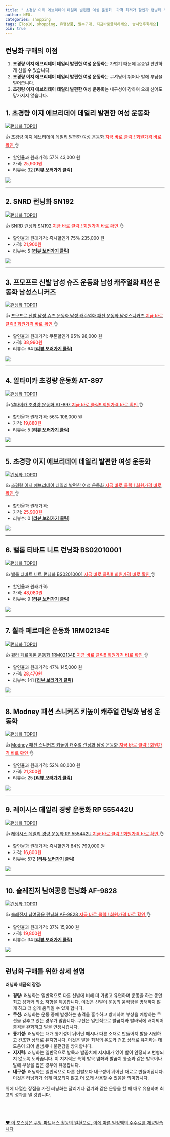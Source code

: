 ```yaml
---
title: " 초경량 이지 에브리데이 데일리 발편한 여성 운동화  가격 최저가 할인가 런닝화 최저가 추천 제품 비교"
author: NEO.
categories: shopping
tags: [Top10, shopping, 유행상품, 필수구매, 지금바로클릭하세요, 놓치면후회해요]
pin: true
---
```

## 런닝화 구매의 이점
1. **초경량 이지 에브리데이 데일리 발편한 여성 운동화**는 가볍기 때문에 온종일 편안하게 신을 수 있습니다.
2. **초경량 이지 에브리데이 데일리 발편한 여성 운동화**는 쿠셔닝이 뛰어나 발에 부담을 덜어줍니다.
3. **초경량 이지 에브리데이 데일리 발편한 여성 운동화**는 내구성이 강하여 오래 신어도 망가지지 않습니다.

   

## 1.  초경량 이지 에브리데이 데일리 발편한 여성 운동화 

[![런닝화 TOP01](https://thumbnail7.coupangcdn.com/thumbnails/remote/490x490ex/image/vendor_inventory/b15a/1b502436a791778b8ac7c129c60e5ec1a68b92af9e3acd4c3a91b0ee19fe.jpg)](https://link.coupang.com/re/AFFSDP?lptag=AF3617701&subid=GithubCoopas&pageKey=7727876523&traceid=V0-153&itemId=20757885274&vendorItemId=86740391383)


👍 [ 초경량 이지 에브리데이 데일리 발편한 여성 운동화  <font color=red> 지금 바로 클릭!! 회원가격 바로 확인 </font> ](https://link.coupang.com/re/AFFSDP?lptag=AF3617701&subid=GithubCoopas&pageKey=7727876523&traceid=V0-153&itemId=20757885274&vendorItemId=86740391383) 👌 


- 할인율과 원래가격: 57%  43,000   원
- 가격: <span style='color:red'>25,900원</span>
- 리뷰수: 32  [**[리뷰 보러가기 클릭]**](https://link.coupang.com/re/AFFSDP?lptag=AF3617701&subid=GithubCoopas&pageKey=7727876523&traceid=V0-153&itemId=20757885274&vendorItemId=86740391383)

[![](/discount_price.png)](https://link.coupang.com/re/AFFSDP?lptag=AF3617701&subid=GithubCoopas&pageKey=7727876523&traceid=V0-153&itemId=20757885274&vendorItemId=86740391383)

---


   

## 2.  SNRD 런닝화 SN192 

[![런닝화 TOP01](https://thumbnail9.coupangcdn.com/thumbnails/remote/490x490ex/image/retail/images/2018/09/27/17/8/40daef83-84fd-4994-9596-9d430555b9de.jpg)](https://link.coupang.com/re/AFFSDP?lptag=AF3617701&subid=GithubCoopas&pageKey=140376536&traceid=V0-153&itemId=409052867&vendorItemId=4001885322)


👍 [ SNRD 런닝화 SN192  <font color=red> 지금 바로 클릭!! 회원가격 바로 확인 </font> ](https://link.coupang.com/re/AFFSDP?lptag=AF3617701&subid=GithubCoopas&pageKey=140376536&traceid=V0-153&itemId=409052867&vendorItemId=4001885322) 👌 


- 할인율과 원래가격: 즉시할인가 75%  235,000   원
- 가격: <span style='color:red'>21,900원</span>
- 리뷰수: 5  [**[리뷰 보러가기 클릭]**](https://link.coupang.com/re/AFFSDP?lptag=AF3617701&subid=GithubCoopas&pageKey=140376536&traceid=V0-153&itemId=409052867&vendorItemId=4001885322)

[![](/discount_price.png)](https://link.coupang.com/re/AFFSDP?lptag=AF3617701&subid=GithubCoopas&pageKey=140376536&traceid=V0-153&itemId=409052867&vendorItemId=4001885322)

---


   

## 3.  프모프르 신발 남성 슈즈 운동화 남성 캐주얼화 패션 운동화 남성스니커즈 

[![런닝화 TOP01](https://thumbnail6.coupangcdn.com/thumbnails/remote/490x490ex/image/vendor_inventory/119a/61801daa2c19e3a92024365f37e5119114305bf43196669521ab745b4042.jpeg)](https://link.coupang.com/re/AFFSDP?lptag=AF3617701&subid=GithubCoopas&pageKey=7774723724&traceid=V0-153&itemId=21008543117&vendorItemId=88072286811)


👍 [ 프모프르 신발 남성 슈즈 운동화 남성 캐주얼화 패션 운동화 남성스니커즈  <font color=red> 지금 바로 클릭!! 회원가격 바로 확인 </font> ](https://link.coupang.com/re/AFFSDP?lptag=AF3617701&subid=GithubCoopas&pageKey=7774723724&traceid=V0-153&itemId=21008543117&vendorItemId=88072286811) 👌 


- 할인율과 원래가격: 쿠폰할인가 95%  98,000   원
- 가격: <span style='color:red'>38,990원</span>
- 리뷰수: 64  [**[리뷰 보러가기 클릭]**](https://link.coupang.com/re/AFFSDP?lptag=AF3617701&subid=GithubCoopas&pageKey=7774723724&traceid=V0-153&itemId=21008543117&vendorItemId=88072286811)

[![](/discount_price.png)](https://link.coupang.com/re/AFFSDP?lptag=AF3617701&subid=GithubCoopas&pageKey=7774723724&traceid=V0-153&itemId=21008543117&vendorItemId=88072286811)

---


   

## 4.  알타이카 초경량 운동화 AT-897 

[![런닝화 TOP01](https://thumbnail8.coupangcdn.com/thumbnails/remote/490x490ex/image/retail/images/2020/09/10/19/3/26c41272-aa61-46fa-9267-4f107a3cf03a.jpg)](https://link.coupang.com/re/AFFSDP?lptag=AF3617701&subid=GithubCoopas&pageKey=2119208874&traceid=V0-153&itemId=3597740910&vendorItemId=71583463531)


👍 [ 알타이카 초경량 운동화 AT-897  <font color=red> 지금 바로 클릭!! 회원가격 바로 확인 </font> ](https://link.coupang.com/re/AFFSDP?lptag=AF3617701&subid=GithubCoopas&pageKey=2119208874&traceid=V0-153&itemId=3597740910&vendorItemId=71583463531) 👌 


- 할인율과 원래가격: 56%  108,000   원
- 가격: <span style='color:red'>19,880원</span>
- 리뷰수: 5  [**[리뷰 보러가기 클릭]**](https://link.coupang.com/re/AFFSDP?lptag=AF3617701&subid=GithubCoopas&pageKey=2119208874&traceid=V0-153&itemId=3597740910&vendorItemId=71583463531)

[![](/discount_price.png)](https://link.coupang.com/re/AFFSDP?lptag=AF3617701&subid=GithubCoopas&pageKey=2119208874&traceid=V0-153&itemId=3597740910&vendorItemId=71583463531)

---


   

## 5.  초경량 이지 에브리데이 데일리 발편한 여성 운동화 

[![런닝화 TOP01](https://thumbnail10.coupangcdn.com/thumbnails/remote/490x490ex/image/vendor_inventory/701c/3784e4f597893accefa87536a5a9021dcd983a4e952a2924a3f89c9b7044.jpg)](https://link.coupang.com/re/AFFSDP?lptag=AF3617701&subid=GithubCoopas&pageKey=7727876523&traceid=V0-153&itemId=20757885264&vendorItemId=86740391379)


👍 [ 초경량 이지 에브리데이 데일리 발편한 여성 운동화  <font color=red> 지금 바로 클릭!! 회원가격 바로 확인 </font> ](https://link.coupang.com/re/AFFSDP?lptag=AF3617701&subid=GithubCoopas&pageKey=7727876523&traceid=V0-153&itemId=20757885264&vendorItemId=86740391379) 👌 


- 할인율과 원래가격: 
- 가격: <span style='color:red'>25,900원</span>
- 리뷰수: 0  [**[리뷰 보러가기 클릭]**](https://link.coupang.com/re/AFFSDP?lptag=AF3617701&subid=GithubCoopas&pageKey=7727876523&traceid=V0-153&itemId=20757885264&vendorItemId=86740391379)

[![](/discount_price.png)](https://link.coupang.com/re/AFFSDP?lptag=AF3617701&subid=GithubCoopas&pageKey=7727876523&traceid=V0-153&itemId=20757885264&vendorItemId=86740391379)

---


   

## 6.  밸롭 티바트 니트 런닝화 BS02010001 

[![런닝화 TOP01](https://thumbnail9.coupangcdn.com/thumbnails/remote/490x490ex/image/retail/images/855887601743365-d6af64ef-fc9c-416e-a10b-65ec6fbaa960.jpg)](https://link.coupang.com/re/AFFSDP?lptag=AF3617701&subid=GithubCoopas&pageKey=1987199303&traceid=V0-153&itemId=3381211084&vendorItemId=71367870471)


👍 [ 밸롭 티바트 니트 런닝화 BS02010001  <font color=red> 지금 바로 클릭!! 회원가격 바로 확인 </font> ](https://link.coupang.com/re/AFFSDP?lptag=AF3617701&subid=GithubCoopas&pageKey=1987199303&traceid=V0-153&itemId=3381211084&vendorItemId=71367870471) 👌 


- 할인율과 원래가격: 
- 가격: <span style='color:red'>48,080원</span>
- 리뷰수: 9  [**[리뷰 보러가기 클릭]**](https://link.coupang.com/re/AFFSDP?lptag=AF3617701&subid=GithubCoopas&pageKey=1987199303&traceid=V0-153&itemId=3381211084&vendorItemId=71367870471)

[![](/discount_price.png)](https://link.coupang.com/re/AFFSDP?lptag=AF3617701&subid=GithubCoopas&pageKey=1987199303&traceid=V0-153&itemId=3381211084&vendorItemId=71367870471)

---


   

## 7.  휠라 페르미온 운동화 1RM02134E 

[![런닝화 TOP01](https://thumbnail10.coupangcdn.com/thumbnails/remote/490x490ex/image/retail/images/2805580984082992-0002bea2-28f8-4d12-ac25-83766baebad2.jpg)](https://link.coupang.com/re/AFFSDP?lptag=AF3617701&subid=GithubCoopas&pageKey=6427582572&traceid=V0-153&itemId=13856597645&vendorItemId=81106594966)


👍 [ 휠라 페르미온 운동화 1RM02134E  <font color=red> 지금 바로 클릭!! 회원가격 바로 확인 </font> ](https://link.coupang.com/re/AFFSDP?lptag=AF3617701&subid=GithubCoopas&pageKey=6427582572&traceid=V0-153&itemId=13856597645&vendorItemId=81106594966) 👌 


- 할인율과 원래가격: 47%  145,000   원
- 가격: <span style='color:red'>28,470원</span>
- 리뷰수: 141  [**[리뷰 보러가기 클릭]**](https://link.coupang.com/re/AFFSDP?lptag=AF3617701&subid=GithubCoopas&pageKey=6427582572&traceid=V0-153&itemId=13856597645&vendorItemId=81106594966)

[![](/discount_price.png)](https://link.coupang.com/re/AFFSDP?lptag=AF3617701&subid=GithubCoopas&pageKey=6427582572&traceid=V0-153&itemId=13856597645&vendorItemId=81106594966)

---


   

## 8.  Modney 패션 스니커즈 키높이 캐주얼 런닝화 남성 운동화 

[![런닝화 TOP01](https://thumbnail8.coupangcdn.com/thumbnails/remote/490x490ex/image/vendor_inventory/1f58/907bde63c66e2348a9f786d8d01217b6f0d0fbe1c1358ccc1b035775f06c.jpg)](https://link.coupang.com/re/AFFSDP?lptag=AF3617701&subid=GithubCoopas&pageKey=7865499159&traceid=V0-153&itemId=21473667163&vendorItemId=88527945432)


👍 [ Modney 패션 스니커즈 키높이 캐주얼 런닝화 남성 운동화  <font color=red> 지금 바로 클릭!! 회원가격 바로 확인 </font> ](https://link.coupang.com/re/AFFSDP?lptag=AF3617701&subid=GithubCoopas&pageKey=7865499159&traceid=V0-153&itemId=21473667163&vendorItemId=88527945432) 👌 


- 할인율과 원래가격: 52%  80,000   원
- 가격: <span style='color:red'>21,300원</span>
- 리뷰수: 25  [**[리뷰 보러가기 클릭]**](https://link.coupang.com/re/AFFSDP?lptag=AF3617701&subid=GithubCoopas&pageKey=7865499159&traceid=V0-153&itemId=21473667163&vendorItemId=88527945432)

[![](/discount_price.png)](https://link.coupang.com/re/AFFSDP?lptag=AF3617701&subid=GithubCoopas&pageKey=7865499159&traceid=V0-153&itemId=21473667163&vendorItemId=88527945432)

---


   

## 9.  레이시스 데일리 경량 운동화 RP 555442U 

[![런닝화 TOP01](https://thumbnail9.coupangcdn.com/thumbnails/remote/490x490ex/image/vendor_inventory/f303/7ee93b1098c8d003b328d36449799dcb509c3fc0246fde620d220d51bfe1.jpg)](https://link.coupang.com/re/AFFSDP?lptag=AF3617701&subid=GithubCoopas&pageKey=5449885349&traceid=V0-153&itemId=8313754108&vendorItemId=75601627591)


👍 [ 레이시스 데일리 경량 운동화 RP 555442U  <font color=red> 지금 바로 클릭!! 회원가격 바로 확인 </font> ](https://link.coupang.com/re/AFFSDP?lptag=AF3617701&subid=GithubCoopas&pageKey=5449885349&traceid=V0-153&itemId=8313754108&vendorItemId=75601627591) 👌 


- 할인율과 원래가격: 즉시할인가 84%  799,000   원
- 가격: <span style='color:red'>16,800원</span>
- 리뷰수: 572  [**[리뷰 보러가기 클릭]**](https://link.coupang.com/re/AFFSDP?lptag=AF3617701&subid=GithubCoopas&pageKey=5449885349&traceid=V0-153&itemId=8313754108&vendorItemId=75601627591)

[![](/discount_price.png)](https://link.coupang.com/re/AFFSDP?lptag=AF3617701&subid=GithubCoopas&pageKey=5449885349&traceid=V0-153&itemId=8313754108&vendorItemId=75601627591)

---


   

## 10.  슬레진저 남여공용 런닝화 AF-9828 

[![런닝화 TOP01](https://thumbnail9.coupangcdn.com/thumbnails/remote/490x490ex/image/vendor_inventory/7584/54bc90b8c0966ebfe3945445eda0234bc63eb6e5fe50ac7e608d040f3851.jpg)](https://link.coupang.com/re/AFFSDP?lptag=AF3617701&subid=GithubCoopas&pageKey=2141804749&traceid=V0-153&itemId=3637264357&vendorItemId=80066772899)


👍 [ 슬레진저 남여공용 런닝화 AF-9828  <font color=red> 지금 바로 클릭!! 회원가격 바로 확인 </font> ](https://link.coupang.com/re/AFFSDP?lptag=AF3617701&subid=GithubCoopas&pageKey=2141804749&traceid=V0-153&itemId=3637264357&vendorItemId=80066772899) 👌 


- 할인율과 원래가격: 37%  15,900   원
- 가격: <span style='color:red'>19,800원</span>
- 리뷰수: 34  [**[리뷰 보러가기 클릭]**](https://link.coupang.com/re/AFFSDP?lptag=AF3617701&subid=GithubCoopas&pageKey=2141804749&traceid=V0-153&itemId=3637264357&vendorItemId=80066772899)

[![](/discount_price.png)](https://link.coupang.com/re/AFFSDP?lptag=AF3617701&subid=GithubCoopas&pageKey=2141804749&traceid=V0-153&itemId=3637264357&vendorItemId=80066772899)

---
## 런닝화 구매를 위한 상세 설명
**러닝화 제품의 장점:**

* **경량:** 러닝화는 일반적으로 다른 신발에 비해 더 가볍고 유연하며 운동을 하는 동안 최고 성과와 최소 저항을 제공합니다. 이것은 신발이 운동의 움직임을 방해하지 않게 하고 더 쉽게 움직일 수 있게 합니다.
* **쿠션:** 러닝화는 운동 중에 발생하는 충격을 흡수하고 방지하여 부상을 예방하는 쿠션을 갖추고 있는 경우가 많습니다. 쿠션은 일반적으로 발꿈치와 발바닥에 배치되어 충격을 완화하고 발을 안정시킵니다.
* **통기성:** 러닝화는 대개 통기성이 뛰어난 메시나 다른 소재로 만들어져 발을 시원하고 건조한 상태로 유지합니다. 이것은 발을 최적의 온도와 건조 상태로 유지하는 데 도움이 되어 발냄새나 불편감을 방지합니다.
* **지지력:** 러닝화는 일반적으로 발목과 발꿈치에 지지대가 있어 발이 안정되고 변형되지 않도록 도와줍니다. 이 지지력은 특히 발목 염좌와 발꿈치 통증과 같은 발목이나 발에 부상을 입은 경우에 유용합니다.
* **내구성:** 러닝화는 일반적으로 다른 신발보다 내구성이 뛰어난 재료로 만들어집니다. 이것은 러닝화가 쉽게 마모되지 않고 더 오래 사용할 수 있음을 의미합니다.

위에 나열한 장점을 가진 러닝화는 달리기나 걷기와 같은 운동을 할 때 매우 유용하며 최고의 성과를 낼 것입니다.<br><br><br><br><br> [ ❤  이 포스팅은 쿠팡 파트너스 활동의 일환으로, 이에 따른 일정액의 수수료를 제공받습니다](https://link.coupang.com/a/bcEFyh)